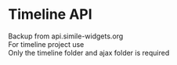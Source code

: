 
Timeline API
============

Backup from api.simile-widgets.org  
For timeline project use  
Only the timeline folder and ajax folder is required  
